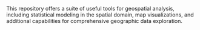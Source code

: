 This repository offers a suite of useful tools for geospatial analysis, including statistical modeling in the spatial domain, map visualizations, and additional capabilities for comprehensive geographic data exploration.
